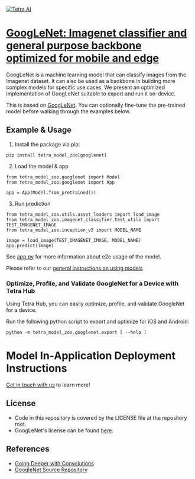 [![Tetra AI](https://tetra.ai/img/logo.svg)](https://tetra.ai/)

# [GoogLeNet: Imagenet classifier and general purpose backbone optimized for mobile and edge](https://tetraai.com/model-zoo/googlenet)

GoogLeNet is a machine learning model that can classify images from the Imagenet dataset.
It can also be used as a backbone in building more complex models for specific use cases.
We present an optimized implementation of GoogLeNet suitable to export and run it on-device.

This is based on [GoogLeNet](https://github.com/pytorch/vision/blob/main/torchvision/models/googlenet.py). You can optionally
fine-tune the pre-trained model before walking through the examples below.

## Example & Usage
1. Install the package via pip:
```
pip install tetra_model_zoo[googlenet]
```

2. Load the model & app
```
from tetra_model_zoo.googlenet import Model
from tetra_model_zoo.googlenet import App

app = App(Model.from_pretrained())
```

3. Run prediction
```
from tetra_model_zoo.utils.asset_loaders import load_image
from tetra_model_zoo.imagenet_classifier.test_utils import TEST_IMAGENET_IMAGE
from tetra_model_zoo.inception_v3 import MODEL_NAME

image = load_image(TEST_IMAGENET_IMAGE, MODEL_NAME)
app.predict(image)
```

See [app.py](../imagenet_classifier/app.py#L49) for more information about e2e usage of the model.

Please refer to our [general instructions on using models](../../#tetra-model-zoo)

### Optimize, Profile, and Validate GoogleNet for a Device with Tetra Hub
Using Tetra Hub, you can easily optimize, profile, and validate GoogleNet for a device.

Run the following python script to export and optimize for iOS and Android:
```
python -m tetra_model_zoo.googlenet.export [ --help ]
```

# Model In-Application Deployment Instructions
<a href="mailto:support@tetra.ai?subject=Request Access for Tetra Hub&body=Interest in using GoogleNet in model zoo for deploying on-device.">Get in touch with us</a> to learn more!

## License
- Code in this repository is covered by the LICENSE file at the repository root.
- GoogLeNet's license can be found [here](https://github.com/pytorch/vision/blob/main/LICENSE).

## References
* [Going Deeper with Convolutions](https://arxiv.org/abs/1409.4842)
* [GoogleNet Source Repository](https://github.com/pytorch/vision/blob/main/torchvision/models/googlenet.py)
